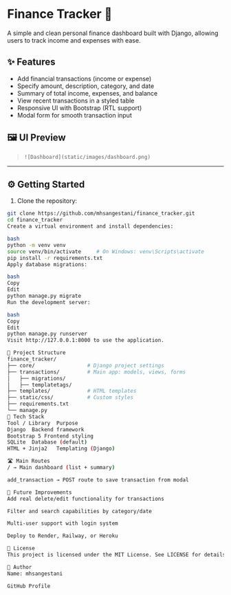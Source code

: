 # Finance Tracker 💸

A simple and clean personal finance dashboard built with Django, allowing users to track income and expenses with ease.

## ✨ Features

- Add financial transactions (income or expense)
- Specify amount, description, category, and date
- Summary of total income, expenses, and balance
- View recent transactions in a styled table
- Responsive UI with Bootstrap (RTL support)
- Modal form for smooth transaction input

## 🖼️ UI Preview

> `![Dashboard](static/images/dashboard.png)`

---

## ⚙️ Getting Started

1. Clone the repository:
```bash
git clone https://github.com/mhsangestani/finance_tracker.git
cd finance_tracker
Create a virtual environment and install dependencies:

bash
python -m venv venv
source venv/bin/activate     # On Windows: venv\Scripts\activate
pip install -r requirements.txt
Apply database migrations:

bash
Copy
Edit
python manage.py migrate
Run the development server:

bash
Copy
Edit
python manage.py runserver
Visit http://127.0.0.1:8000 to use the application.

📁 Project Structure
finance_tracker/
├── core/                 # Django project settings
├── transactions/         # Main app: models, views, forms
│   ├── migrations/
│   ├── templatetags/
├── templates/            # HTML templates
├── static/css/           # Custom styles
├── requirements.txt
└── manage.py
🧰 Tech Stack
Tool / Library	Purpose
Django	Backend framework
Bootstrap 5	Frontend styling
SQLite	Database (default)
HTML + Jinja2	Templating (Django)

🛣️ Main Routes
/ → Main dashboard (list + summary)

add_transaction → POST route to save transaction from modal

🔧 Future Improvements
Add real delete/edit functionality for transactions

Filter and search capabilities by category/date

Multi-user support with login system

Deploy to Render, Railway, or Heroku

📄 License
This project is licensed under the MIT License. See LICENSE for details.

👤 Author
Name: mhsangestani

GitHub Profile
